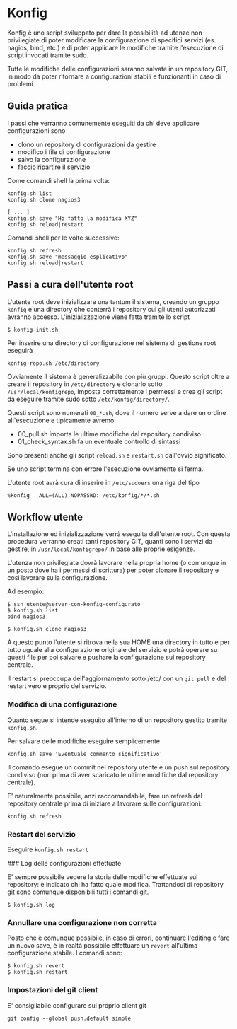 # Konfig

Konfig è uno script sviluppato per dare la possibilità ad utenze non
privilegiate di poter modificare la configurazione di specifici servizi (es.
nagios, bind, etc.) e di poter applicare le modifiche tramite l'esecuzione di
script invocati tramite sudo.

Tutte le modifiche delle configurazioni saranno salvate in un repository GIT,
in modo da poter ritornare a configurazioni stabili e funzionanti in caso di
problemi.


## Guida pratica

I passi che verranno comunemente eseguiti da chi deve applicare configurazioni
sono

- clono un repository di configurazioni da gestire
- modifico i file di configurazione
- salvo la configurazione
- faccio ripartire il servizio

Come comandi shell la prima volta:

    konfig.sh list
    konfig.sh clone nagios3

    [ ... ]
    konfig.sh save "Ho fatto la modifica XYZ"
    konfig.sh reload|restart

Comandi shell per le volte successive:

    konfig.sh refresh
    konfig.sh save "messaggio esplicativo"
    konfig.sh reload|restart
 

## Passi a cura dell'utente root

L'utente root deve inizializzare una tantum il sistema, creando un gruppo
`konfig` e una directory che conterrà i repository cui gli utenti autorizzati
avranno accesso. L'inizializzazione viene fatta tramite lo script


    $ konfig-init.sh


Per inserire una directory di configurazione nel sistema di gestione root
eseguirà

    konfig-repo.sh /etc/directory


Ovviamente il sistema è generalizzabile con più gruppi. Questo script oltre a
creare il repository in `/etc/directory` e clonarlo sotto
`/usr/local/konfigrepo`, imposta correttamente i permessi e crea gli script da
eseguire tramite sudo sotto `/etc/konfig/directory/`.

Questi script sono numerati `00_*.sh`, dove il numero serve a dare un ordine
all'esecuzione e tipicamente avremo:

- 00_pull.sh importa le ultime modifiche dal repository condiviso
- 01_check_syntax.sh fa un eventuale controllo di sintassi

Sono presenti anche gli script `reload.sh` e `restart.sh` dall'ovvio
significato.

Se uno script termina con errore l'esecuzione ovviamente si ferma.

L'utente root avrà cura di inserire in `/etc/sudoers` una riga del tipo

	%konfig   ALL=(ALL) NOPASSWD: /etc/konfig/*/*.sh


## Workflow utente

L'installazione ed inizializzazione verrà eseguita dall'utente root. Con
questa procedura verranno creati tanti repository GIT, quanti sono i servizi
da gestire, in `/usr/local/konfigrepo/`  in base alle proprie esigenze.

L'utenza non privilegiata dovrà lavorare nella propria home (o comunque in un
posto dove ha i permessi di scrittura) per poter clonare il repository e così
lavorare sulla configurazione.


Ad esempio:

    $ ssh utente@server-con-konfig-configurato
    $ konfig.sh list
    bind nagios3

    $ konfig.sh clone nagios3

A questo punto l'utente si ritrova nella sua HOME una directory in tutto e per
tutto uguale alla configurazione originale del servizio e potrà operare su
questi file per poi salvare e pushare la configurazione sul repository
centrale.

Il restart si preoccupa dell'aggiornamento sotto /etc/ con un `git pull` e del
restart vero e proprio del servizio.


### Modifica di una configurazione

Quanto segue si intende eseguito all'interno di un repository gestito tramite
`konfig.sh`.

Per salvare delle modifiche eseguire semplicemente 

    konfig.sh save 'Eventuale commento significativo'

Il comando esegue un commit nel repository utente e un push sul repository
condiviso (non prima di aver scaricato le ultime modifiche dal repository
centrale).

E' naturalmente possibile, anzi raccomandabile, fare un refresh dal repository
centrale prima di iniziare a lavorare sulle configurazioni:

    konfig.sh refresh


### Restart del servizio

Eseguire `konfig.sh restart`


### Log delle configurazioni effettuate

E' sempre possibile vedere la storia delle modifiche effettuate sul
repository: è indicato chi ha fatto quale modifica. Trattandosi di repository
git sono comunque disponibili tutti i comandi git.

    $ konfig.sh log


### Annullare una configurazione non corretta

Posto che è comunque possibile, in caso di errori, continuare l'editing e fare
un nuovo save, è in realtà possibile effettuare un `revert` all'ultima
configurazione stabile. I comandi sono:

    $ konfig.sh revert
    $ konfig.sh restart

### Impostazioni del git client

E' consigliabile configurare sul proprio client git

    git config --global push.default simple
